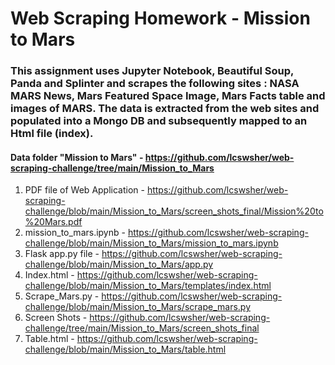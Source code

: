 # Web Scraping Homework - Mission to Mars



### This assignment uses Jupyter Notebook, Beautiful Soup, Panda and Splinter and scrapes the following sites :  NASA MARS News,  Mars Featured Space Image,  Mars Facts table and images of MARS.   The data is extracted from the web sites and populated into a Mongo DB and subsequently mapped to an Html file  (index). 



#### Data folder "Mission to Mars"  -  https://github.com/lcswsher/web-scraping-challenge/tree/main/Mission_to_Mars

1. PDF file of Web Application - https://github.com/lcswsher/web-scraping-challenge/blob/main/Mission_to_Mars/screen_shots_final/Mission%20to%20Mars.pdf
2. mission_to_mars.ipynb - https://github.com/lcswsher/web-scraping-challenge/blob/main/Mission_to_Mars/mission_to_mars.ipynb
3. Flask app.py file -  https://github.com/lcswsher/web-scraping-challenge/blob/main/Mission_to_Mars/app.py
4. Index.html - https://github.com/lcswsher/web-scraping-challenge/blob/main/Mission_to_Mars/templates/index.html 
5. Scrape_Mars.py - https://github.com/lcswsher/web-scraping-challenge/blob/main/Mission_to_Mars/scrape_mars.py
6. Screen Shots  - https://github.com/lcswsher/web-scraping-challenge/tree/main/Mission_to_Mars/screen_shots_final
7. Table.html - https://github.com/lcswsher/web-scraping-challenge/blob/main/Mission_to_Mars/table.html







